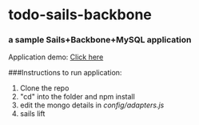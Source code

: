 # todo-sails-backbone
### a sample Sails+Backbone+MySQL application

Application demo: [Click here](http://hs-todo.herokuapp.com)

###Instructions to run application:

1. Clone the repo
2. "cd" into the folder and npm install
3. edit the mongo details in *config/adapters.js*
4. sails lift 
